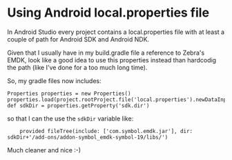 # Using Android local.properties file

In Android Studio every project contains a local.properties file with at least a couple of path for Android SDK and Android NDK.

Given that I usually have in my build.gradle file a reference to Zebra's EMDK, look like a good idea to use this properties instead than hardcodig the path (like I've done for a too much long time).

So, my gradle files now includes:

    Properties properties = new Properties()
    properties.load(project.rootProject.file('local.properties').newDataInputStream())
    def sdkDir = properties.getProperty('sdk.dir')

so that I can the use the `sdkDir` variable like:

        provided fileTree(include: ['com.symbol.emdk.jar'], dir: sdkDir+'/add-ons/addon-symbol_emdk-symbol-19/libs/')

Much cleaner and nice :-)